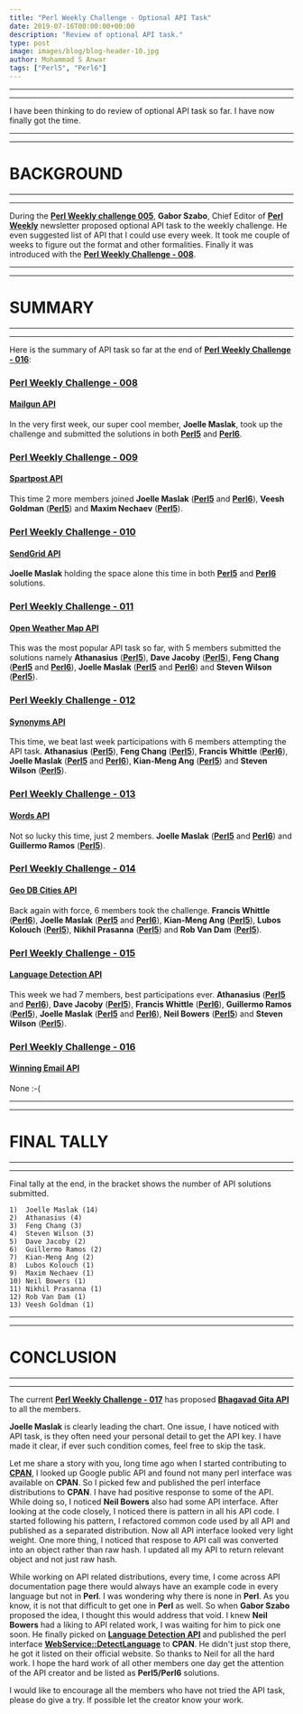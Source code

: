 ```yaml
---
title: "Perl Weekly Challenge - Optional API Task"
date: 2019-07-16T00:00:00+00:00
description: "Review of optional API task."
type: post
image: images/blog/blog-header-10.jpg
author: Mohammad S Anwar
tags: ["Perl5", "Perl6"]
---
```

***
***
I have been thinking to do review of optional API task so far. I have now finally got the time.

***
***
# BACKGROUND
***
***

During the [**Perl Weekly challenge 005**](/blog/perl-weekly-challenge-015), **Gabor Szabo**, Chief Editor of [**Perl Weekly**](http://perlweekly.com) newsletter proposed optional API task to the weekly challenge. He even suggested list of API that I could use every week. It took me couple of weeks to figure out the format and other formalities. Finally it was introduced with the [**Perl Weekly Challenge - 008**](/blog/perl-weekly-challenge-008).

***
***
# SUMMARY
***
***

Here is the summary of API task so far at the end of [**Perl Weekly Challenge - 016**](/blog/perl-weekly-challene-016):

### [Perl Weekly Challenge - 008](/blog/perl-weekly-challenge-008)
#### [Mailgun API](https://www.mailgun.com/)

In the very first week, our super cool member, **Joelle Maslak**, took up the challenge and submitted the solutions in both [**Perl5**](https://github.com/manwar/perlweeklychallenge-club/blob/master/challenge-008/joelle-maslak/perl5/ch-3.pl) and [**Perl6**](https://github.com/manwar/perlweeklychallenge-club/blob/master/challenge-008/joelle-maslak/perl6/ch-3.p6).

### [Perl Weekly Challenge - 009](/blog/perl-weekly-challenge-009)
#### [Spartpost API](https://www.sparkpost.com/features/email-api-integration/)

This time 2 more members joined **Joelle Maslak** ([**Perl5**](https://github.com/manwar/perlweeklychallenge-club/blob/master/challenge-009/joelle-maslak/perl5/ch-3.pl) and [**Perl6**](https://github.com/manwar/perlweeklychallenge-club/blob/master/challenge-009/joelle-maslak/perl6/ch-3.p6)), **Veesh Goldman** ([**Perl5**](https://github.com/manwar/perlweeklychallenge-club/blob/master/challenge-009/veesh-goldman/perl5/ch-3.pl)) and **Maxim Nechaev** ([**Perl5**](https://github.com/manwar/perlweeklychallenge-club/blob/master/challenge-009/maxim-nechaev/perl5/ch-3.pl)).

### [Perl Weekly Challenge - 010](/blog/perl-weekly-challenge-010)
#### [SendGrid API](https://sendgrid.com/solutions/email-api/)

**Joelle Maslak** holding the space alone this time in both [**Perl5**](https://github.com/manwar/perlweeklychallenge-club/blob/master/challenge-010/joelle-maslak/perl5/ch-3.pl) and [**Perl6**](https://github.com/manwar/perlweeklychallenge-club/blob/master/challenge-010/joelle-maslak/perl6/ch-3.p6) solutions.

### [Perl Weekly Challenge - 011](/blog/perl-weekly-challenge-011)
#### [Open Weather Map API](https://openweathermap.org/current)

This was the most popular API task so far, with 5 members submitted the solutions namely **Athanasius** ([**Perl5**](https://github.com/manwar/perlweeklychallenge-club/blob/master/challenge-011/athanasius/perl5/ch-3.pl)), **Dave Jacoby** ([**Perl5**](https://github.com/manwar/perlweeklychallenge-club/blob/master/challenge-011/dave-jacoby/perl5/ch-3.pl)), **Feng Chang** ([**Perl5**](https://github.com/manwar/perlweeklychallenge-club/blob/master/challenge-011/feng-chang/perl5/ch-3.pl) and [**Perl6**](https://github.com/manwar/perlweeklychallenge-club/blob/master/challenge-011/feng-chang/perl6/ch-3.p6)), **Joelle Maslak** ([**Perl5**](https://github.com/manwar/perlweeklychallenge-club/blob/master/challenge-011/joelle-maslak/perl5/ch-3.pl) and [**Perl6**](https://github.com/manwar/perlweeklychallenge-club/blob/master/challenge-011/joelle-maslak/perl6/ch-3.p6)) and **Steven Wilson** ([**Perl5**](https://github.com/manwar/perlweeklychallenge-club/blob/master/challenge-011/steven-wilson/perl5/ch-3.pl)).

### [Perl Weekly Challenge - 012](/blog/perl-weekly-challenge-012)
#### [Synonyms API](https://www.synonyms.com/synonyms_api.php)

This time, we beat last week participations with 6 members attempting the API task. **Athanasius** ([**Perl5**](https://github.com/manwar/perlweeklychallenge-club/blob/master/challenge-012/athanasius/perl5/ch-3.pl)), **Feng Chang** ([**Perl5**](https://github.com/manwar/perlweeklychallenge-club/blob/master/challenge-012/feng-chang/perl5/ch-3.pl)), **Francis Whittle** ([**Perl6**](https://github.com/manwar/perlweeklychallenge-club/blob/master/challenge-012/fjwhittle/perl6/ch-3.p6)), **Joelle Maslak** ([**Perl5**](https://github.com/manwar/perlweeklychallenge-club/blob/master/challenge-012/joelle-maslak/perl5/ch-3.pl) and [**Perl6**](https://github.com/manwar/perlweeklychallenge-club/blob/master/challenge-012/joelle-maslak/perl6/ch-3.p6)), **Kian-Meng Ang** ([**Perl5**](https://github.com/manwar/perlweeklychallenge-club/blob/master/challenge-012/kian-meng-ang/perl5/ch-3.pl)) and **Steven Wilson** ([**Perl5**](https://github.com/manwar/perlweeklychallenge-club/blob/master/challenge-012/steven-wilson/perl5/ch-3.pl)).

### [Perl Weekly Challenge - 013](/blog/perl-weekly-challenge-013)
####  [Words API](https://www.wordsapi.com/docs/)

Not so lucky this time, just 2 members. **Joelle Maslak** ([**Perl5**](https://github.com/manwar/perlweeklychallenge-club/blob/master/challenge-013/joelle-maslak/perl5/ch-3.pl) and [**Perl6**](https://github.com/manwar/perlweeklychallenge-club/blob/master/challenge-013/joelle-maslak/perl6/ch-3.p6)) and **Guillermo Ramos** ([**Perl5**](https://github.com/manwar/perlweeklychallenge-club/blob/master/challenge-013/guillermo-ramos/perl5/ch-3.pl)).

### [Perl Weekly Challenge - 014](/blog/perl-weekly-challenge-014)
#### [Geo DB Cities API](http://geodb-cities-api.wirefreethought.com/docs/api/get-city-time#/)

Back again with force, 6 members took the challenge. **Francis Whittle** ([**Perl6**](https://github.com/manwar/perlweeklychallenge-club/blob/master/challenge-014/fjwhittle/perl6/ch-3.p6)), **Joelle Maslak** ([**Perl5**](https://github.com/manwar/perlweeklychallenge-club/blob/master/challenge-014/joelle-maslak/perl5/ch-3.pl) and [**Perl6**](https://github.com/manwar/perlweeklychallenge-club/blob/master/challenge-014/joelle-maslak/perl6/ch-3.p6)), **Kian-Meng Ang** ([**Perl5**](https://github.com/manwar/perlweeklychallenge-club/blob/master/challenge-014/kian-meng-ang/perl5/ch-3.pl)), **Lubos Kolouch** ([**Perl5**](https://github.com/manwar/perlweeklychallenge-club/blob/master/challenge-014/lubos-kolouch/perl5/ch-3.pl)), **Nikhil Prasanna** ([**Perl5**](https://github.com/manwar/perlweeklychallenge-club/blob/master/challenge-014/nikhil-prasanna/perl5/ch-3.pl)) and **Rob Van Dam** ([**Perl5**](https://github.com/manwar/perlweeklychallenge-club/blob/master/challenge-014/rob-van-dam/perl5/ch-3.pl)).

### [Perl Weekly Challenge - 015](/blog/perl-weekly-challenge-015)
#### [Language Detection API](https://detectlanguage.com/)

This week we had 7 members, best participations ever. **Athanasius** ([**Perl5**](https://github.com/manwar/perlweeklychallenge-club/blob/master/challenge-015/athanasius/perl5/ch-3.pl) and [**Perl6**](https://github.com/manwar/perlweeklychallenge-club/blob/master/challenge-015/athanasius/perl6/ch-3.p6)), **Dave Jacoby** ([**Perl5**](https://github.com/manwar/perlweeklychallenge-club/blob/master/challenge-015/dave-jacoby/perl5/ch-3.pl)), **Francis Whittle** ([**Perl6**](https://github.com/manwar/perlweeklychallenge-club/blob/master/challenge-015/fjwhittle/perl6/ch-3.p6)), **Guillermo Ramos** ([**Perl5**](https://github.com/manwar/perlweeklychallenge-club/blob/master/challenge-015/guillermo-ramos/perl5/ch-3.pl)), **Joelle Maslak** ([**Perl5**](https://github.com/manwar/perlweeklychallenge-club/blob/master/challenge-015/joelle-maslak/perl5/ch-3.pl) and [**Perl6**](https://github.com/manwar/perlweeklychallenge-club/blob/master/challenge-015/joelle-maslak/perl6/ch-3.p6)), **Neil Bowers** ([**Perl5**](https://github.com/manwar/perlweeklychallenge-club/blob/master/challenge-015/neil-bowers/perl5/ch-3.pl)) and **Steven Wilson** ([**Perl5**](https://github.com/manwar/perlweeklychallenge-club/blob/master/challenge-015/steven-wilson/perl5/ch-3.pl)).

### [Perl Weekly Challenge - 016](/blog/perl-weekly-challenge-016)
#### [Winning Email API](https://winning.email/api/v1/docs)

None :-(

***
***
# FINAL TALLY
***
***

Final tally at the end, in the bracket shows the number of API solutions submitted.

    1)  Joelle Maslak (14)
    2)  Athanasius (4)
    3)  Feng Chang (3)
    4)  Steven Wilson (3)
    5)  Dave Jacoby (2)
    6)  Guillermo Ramos (2)
    7)  Kian-Meng Ang (2)
    8)  Lubos Kolouch (1)
    9)  Maxim Nechaev (1)
    10) Neil Bowers (1)
    11) Nikhil Prasanna (1)
    12) Rob Van Dam (1)
    13) Veesh Goldman (1)

***
***
# CONCLUSION
***
***

The current [**Perl Weekly Challenge - 017**](/blog/perl-weekly-challenge-017) has proposed [**Bhagavad Gita API**](https://bhagavadgita.io/api/) to all the members.

**Joelle Maslak** is clearly leading the chart.  One issue, I have noticed with API task, is they often need your personal detail to get the API key. I have made it clear, if ever such condition comes, feel free to skip the task.

Let me share a story with you, long time ago when I started contributing to [**CPAN**](https://metacpan.org/author/MANWAR), I looked up Google public API and found not many perl interface was available on **CPAN**. So I picked few and published the perl interface distributions to **CPAN**. I have had positive response to some of the API. While doing so, I noticed **Neil Bowers** also had some API interface. After looking at the code closely, I noticed there is pattern in all his API code. I started following his pattern, I refactored common code used by all API and published as a separated distribution. Now all API interface looked very light weight. One more thing, I noticed that respose to API call was converted into an object rather than raw hash. I updated all my API to return relevant object and not just raw hash.

While working on API related distributions, every time, I come across API documentation page there would always have an example code in every language but not in **Perl**. I was wondering why there is none in **Perl**. As you know, it is not that difficult to get one in **Perl** as well. So when **Gabor Szabo** proposed the idea, I thought this would address that void. I knew **Neil Bowers** had a liking to API related work, I was waiting for him to pick one soon. He finally picked on [**Language Detection API**](https://detectlanguage.com/) and published the perl interface [**WebService::DetectLanguage**](https://metacpan.org/release/WebService-DetectLanguage) to **CPAN**. He didn't just stop there, he got it listed on their official website. So thanks to Neil for all the hard work. I hope the hard work of all other members one day get the attention of the API creator and be listed as **Perl5/Perl6** solutions.

 I would like to encourage all the members who have not tried the API task, please do give a try. If possible let the creator know your work.
